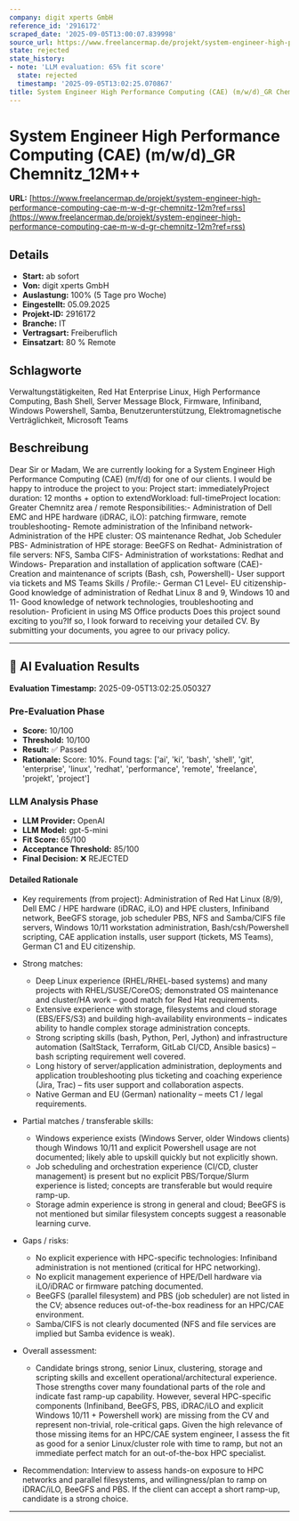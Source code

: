 ```yaml
---
company: digit xperts GmbH
reference_id: '2916172'
scraped_date: '2025-09-05T13:00:07.839998'
source_url: https://www.freelancermap.de/projekt/system-engineer-high-performance-computing-cae-m-w-d-gr-chemnitz-12m?ref=rss
state: rejected
state_history:
- note: 'LLM evaluation: 65% fit score'
  state: rejected
  timestamp: '2025-09-05T13:02:25.070867'
title: System Engineer High Performance Computing (CAE) (m/w/d)_GR Chemnitz_12M++
---
```



# System Engineer High Performance Computing (CAE) (m/w/d)_GR Chemnitz_12M++
**URL:** [https://www.freelancermap.de/projekt/system-engineer-high-performance-computing-cae-m-w-d-gr-chemnitz-12m?ref=rss](https://www.freelancermap.de/projekt/system-engineer-high-performance-computing-cae-m-w-d-gr-chemnitz-12m?ref=rss)
## Details
- **Start:** ab sofort
- **Von:** digit xperts GmbH
- **Auslastung:** 100% (5 Tage pro Woche)
- **Eingestellt:** 05.09.2025
- **Projekt-ID:** 2916172
- **Branche:** IT
- **Vertragsart:** Freiberuflich
- **Einsatzart:** 80
                                                % Remote

## Schlagworte
Verwaltungstätigkeiten, Red Hat Enterprise Linux, High Performance Computing, Bash Shell, Server Message Block, Firmware, Infiniband, Windows Powershell, Samba, Benutzerunterstützung, Elektromagnetische Verträglichkeit, Microsoft Teams

## Beschreibung
Dear Sir or Madam,
We are currently looking for a System Engineer High Performance Computing (CAE) (m/f/d) for one of our clients.
I would be happy to introduce the project to you:
Project start: immediatelyProject duration: 12 months + option to extendWorkload: full-timeProject location: Greater Chemnitz area / remote
Responsibilities:- Administration of Dell EMC and HPE hardware (iDRAC, iLO): patching firmware, remote troubleshooting- Remote administration of the Infiniband network- Administration of the HPE cluster: OS maintenance Redhat, Job Scheduler PBS- Administration of HPE storage: BeeGFS on Redhat- Administration of file servers: NFS, Samba CIFS- Administration of workstations: Redhat and Windows- Preparation and installation of application software (CAE)- Creation and maintenance of scripts (Bash, csh, Powershell)- User support via tickets and MS Teams
Skills / Profile:- German C1 Level- EU citizenship- Good knowledge of administration of Redhat Linux 8 and 9, Windows 10 and 11- Good knowledge of network technologies, troubleshooting and resolution- Proficient in using MS Office products
Does this project sound exciting to you?If so, I look forward to receiving your detailed CV.
By submitting your documents, you agree to our privacy policy.

---

## 🤖 AI Evaluation Results

**Evaluation Timestamp:** 2025-09-05T13:02:25.050327

### Pre-Evaluation Phase
- **Score:** 10/100
- **Threshold:** 10/100
- **Result:** ✅ Passed
- **Rationale:** Score: 10%. Found tags: ['ai', 'ki', 'bash', 'shell', 'git', 'enterprise', 'linux', 'redhat', 'performance', 'remote', 'freelance', 'projekt', 'project']

### LLM Analysis Phase
- **LLM Provider:** OpenAI
- **LLM Model:** gpt-5-mini
- **Fit Score:** 65/100
- **Acceptance Threshold:** 85/100
- **Final Decision:** ❌ REJECTED

#### Detailed Rationale
- Key requirements (from project): Administration of Red Hat Linux (8/9), Dell EMC / HPE hardware (iDRAC, iLO) and HPE clusters, Infiniband network, BeeGFS storage, job scheduler PBS, NFS and Samba/CIFS file servers, Windows 10/11 workstation administration, Bash/csh/Powershell scripting, CAE application installs, user support (tickets, MS Teams), German C1 and EU citizenship.

- Strong matches:
  - Deep Linux experience (RHEL/RHEL-based systems) and many projects with RHEL/SUSE/CoreOS; demonstrated OS maintenance and cluster/HA work – good match for Red Hat requirements.
  - Extensive experience with storage, filesystems and cloud storage (EBS/EFS/S3) and building high-availability environments – indicates ability to handle complex storage administration concepts.
  - Strong scripting skills (bash, Python, Perl, Jython) and infrastructure automation (SaltStack, Terraform, GitLab CI/CD, Ansible basics) – bash scripting requirement well covered.
  - Long history of server/application administration, deployments and application troubleshooting plus ticketing and coaching experience (Jira, Trac) – fits user support and collaboration aspects.
  - Native German and EU (German) nationality – meets C1 / legal requirements.

- Partial matches / transferable skills:
  - Windows experience exists (Windows Server, older Windows clients) though Windows 10/11 and explicit Powershell usage are not documented; likely able to upskill quickly but not explicitly shown.
  - Job scheduling and orchestration experience (CI/CD, cluster management) is present but no explicit PBS/Torque/Slurm experience is listed; concepts are transferable but would require ramp-up.
  - Storage admin experience is strong in general and cloud; BeeGFS is not mentioned but similar filesystem concepts suggest a reasonable learning curve.

- Gaps / risks:
  - No explicit experience with HPC-specific technologies: Infiniband administration is not mentioned (critical for HPC networking).
  - No explicit management experience of HPE/Dell hardware via iLO/iDRAC or firmware patching documented.
  - BeeGFS (parallel filesystem) and PBS (job scheduler) are not listed in the CV; absence reduces out-of-the-box readiness for an HPC/CAE environment.
  - Samba/CIFS is not clearly documented (NFS and file services are implied but Samba evidence is weak).

- Overall assessment:
  - Candidate brings strong, senior Linux, clustering, storage and scripting skills and excellent operational/architectural experience. Those strengths cover many foundational parts of the role and indicate fast ramp-up capability. However, several HPC-specific components (Infiniband, BeeGFS, PBS, iDRAC/iLO and explicit Windows 10/11 + Powershell work) are missing from the CV and represent non-trivial, role-critical gaps. Given the high relevance of those missing items for an HPC/CAE system engineer, I assess the fit as good for a senior Linux/cluster role with time to ramp, but not an immediate perfect match for an out-of-the-box HPC specialist.

- Recommendation: Interview to assess hands-on exposure to HPC networks and parallel filesystems, and willingness/plan to ramp on iDRAC/iLO, BeeGFS and PBS. If the client can accept a short ramp-up, candidate is a strong choice.

---

